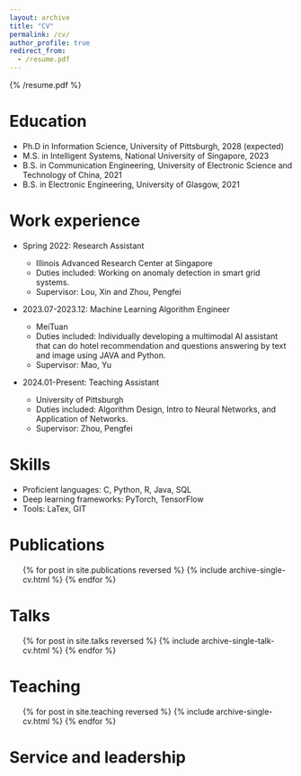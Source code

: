 ```yaml
---
layout: archive
title: "CV"
permalink: /cv/
author_profile: true
redirect_from:
  - /resume.pdf
---
```


{% /resume.pdf %}

Education
======
* Ph.D in Information Science, University of Pittsburgh, 2028 (expected)
* M.S. in Intelligent Systems, National University of Singapore, 2023
* B.S. in Communication Engineering, University of Electronic Science and Technology of China, 2021
* B.S. in Electronic Engineering, University of Glasgow, 2021

Work experience
======
* Spring 2022: Research Assistant
  *  Illinois Advanced Research Center at Singapore
  * Duties included: Working on anomaly detection in smart grid systems.
  * Supervisor: Lou, Xin and Zhou, Pengfei

* 2023.07-2023.12: Machine Learning Algorithm Engineer
  * MeiTuan
  * Duties included: Individually developing a multimodal AI assistant that can do hotel recommendation and questions answering by text and image using JAVA and Python.
  * Supervisor: Mao, Yu

* 2024.01-Present: Teaching Assistant
  * University of Pittsburgh
  * Duties included: Algorithm Design, Intro to Neural Networks, and Application of Networks.
  * Supervisor: Zhou, Pengfei
  
Skills
======
* Proficient languages: C, Python, R, Java, SQL
* Deep learning frameworks: PyTorch, TensorFlow
* Tools: LaTex, GIT

Publications
======
  <ul>{% for post in site.publications reversed %}
    {% include archive-single-cv.html %}
  {% endfor %}</ul>
  
Talks
======
  <ul>{% for post in site.talks reversed %}
    {% include archive-single-talk-cv.html  %}
  {% endfor %}</ul>
  
Teaching
======
  <ul>{% for post in site.teaching reversed %}
    {% include archive-single-cv.html %}
  {% endfor %}</ul>
  
Service and leadership
======
